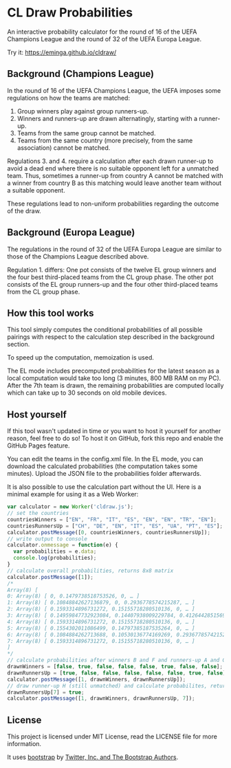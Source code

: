 # CL Draw Probabilities
An interactive probability calculator for the round of 16 of the UEFA Champions League and the round of 32 of the UEFA Europa League.

Try it: https://eminga.github.io/cldraw/

## Background (Champions League)
In the round of 16 of the UEFA Champions League, the UEFA imposes some regulations on how the teams are matched:
1. Group winners play against group runners-up.
2. Winners and runners-up are drawn alternatingly, starting with a runner-up.
3. Teams from the same group cannot be matched.
4. Teams from the same country (more precisely, from the same association) cannot be matched.

Regulations 3. and 4. require a calculation after each drawn runner-up to avoid a dead end where there is no suitable opponent left for a unmatched team. Thus, sometimes a runner-up from country A cannot be matched with a winner from country B as this matching would leave another team without a suitable opponent.

These regulations lead to non-uniform probabilities regarding the outcome of the draw.

## Background (Europa League)
The regulations in the round of 32 of the UEFA Europa League are similar to those of the Champions League described above.

Regulation 1. differs: One pot consists of the twelve EL group winners and the four best third-placed teams from the CL group phase. The other pot consists of the EL group runners-up and the four other third-placed teams from the CL group phase.


## How this tool works
This tool simply computes the conditional probabilities of all possible pairings with respect to the calculation step described in the background section.

To speed up the computation, memoization is used.

The EL mode includes precomputed probabilities for the latest season as a local computation would take too long (3 minutes, 800 MB RAM on my PC). After the 7th team is drawn, the remaining probabilities are computed locally which can take up to 30 seconds on old mobile devices.

## Host yourself
If this tool wasn't updated in time or you want to host it yourself for another reason, feel free to do so! To host it on GitHub, fork this repo and enable the GitHub Pages feature.

You can edit the teams in the config.xml file. In the EL mode, you can download the calculated probabilities (the computation takes some minutes). Upload the JSON file to the probabilities folder afterwards.

It is also possible to use the calculation part without the UI. Here is a minimal example for using it as a Web Worker:
```javascript
var calculator = new Worker('cldraw.js');
// set the countries
countriesWinners = ["EN", "FR", "IT", "ES", "EN", "EN", "TR", "EN"];
countriesRunnersUp = ["CH", "DE", "EN", "IT", "ES", "UA", "PT", "ES"];
calculator.postMessage([0, countriesWinners, countriesRunnersUp]);
// write output to console
calculator.onmessage = function(e) {
  var probabilities = e.data;
  console.log(probabilities);
}
// calculate overall probabilities, returns 8x8 matrix
calculator.postMessage([1]);
/*
Array(8) [
0: Array(8) [ 0, 0.1479738518753526, 0, … ]
1: Array(8) [ 0.10848842627136879, 0, 0.2936778574215287, … ]
2: Array(8) [ 0.1593314896731272, 0.15155718280510136, 0, … ]
3: Array(8) [ 0.14959847732923084, 0.14407938009229784, 0.41264428515694257, … ]
4: Array(8) [ 0.1593314896731272, 0.15155718280510136, 0, … ]
5: Array(8) [ 0.1554302011086499, 0.14797385187535264, 0, … ]
6: Array(8) [ 0.1084884262713688, 0.10530136774169269, 0.2936778574215287, … ]
7: Array(8) [ 0.1593314896731272, 0.15155718280510136, 0, … ]
]
*/
// calculate probabilities after winners B and F and runners-up A and G have been drawn, returns 6x6 matrix
drawnWinners = [false, true, false, false, false, true, false, false];
drawnRunnersUp = [true, false, false, false, false, false, true, false];
calculator.postMessage([1, drawnWinners, drawnRunnersUp]);
// draw runner-up H (still unmatched) and calculate probabilites, returns 6x6 matrix
drawnRunnersUp[7] = true;
calculator.postMessage([1, drawnWinners, drawnRunnersUp, 7]);
```

## License
This project is licensed under MIT License, read the LICENSE file for more information.

It uses [bootstrap](https://github.com/twbs/bootstrap) by [Twitter, Inc. and The Bootstrap Authors](https://github.com/twbs).
